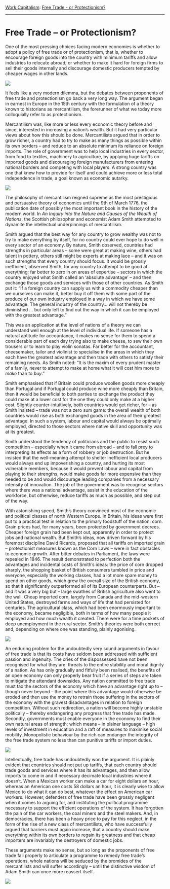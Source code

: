 [Work:](https://www.theschooloflife.com/thebookoflife/category/work/)[Capitalism](https://www.theschooloflife.com/thebookoflife/category/work/capitalism/): [Free Trade - or Protectionism?](https://www.theschooloflife.com/thebookoflife/free-trade-or-protectionism/)

* * *

# Free Trade – or Protectionism?

One of the most pressing choices facing modern economies is whether to adopt a policy of free trade or of protectionism, that is, whether to encourage foreign goods into the country with minimum tariffs and allow industries to relocate abroad; or whether to make it hard for foreign firms to sell their goods internally and discourage domestic producers tempted by cheaper wages in other lands.

**![](https://uploads6.wikiart.org/images/claude-lorrain/harbour-with-villa-medici-1637.jpg)**

It feels like a very modern dilemma, but the debates between proponents of free trade and protectionism go back a very long way. The argument began in earnest in Europe in the 15th century with the formulation of a theory known to historians as mercantilism, the forerunner of what we today more colloquially refer to as protectionism.

Mercantilism was, like more or less every economic theory before and since, interested in increasing a nation’s wealth. But it had very particular views&nbsp;about how this should be done. Mercantilists argued that in order to grow richer, a country had to try to make as many things as possible within its own borders – and reduce to an absolute minimum its reliance on foreign imports. The role of government was to help local industries in every sector, from food to textiles, machinery to agriculture, by applying huge tariffs on imported goods and discouraging foreign manufacturers from entering national borders and competing with local players. A strong country was one that knew how to provide for itself and could achieve more or less total independence in trade, a goal known as economic autarky.

![](https://www.theschooloflife.com/thebookoflife/wp-content/uploads/2018/01/20150121bg_041-1-1024x683.jpg)

The philosophy of mercantilism reigned supreme as the most prestigious and persuasive theory of economics until the 9th of March 1776, the publication date of possibly the most important book in the history of the modern world. In _An Inquiry into the Nature and Causes of the Wealth of Nations_, the Scottish philosopher and economist Adam Smith attempted to dynamite the intellectual underpinnings of mercantilism.

Smith argued that the best way for any country to grow wealthy was not to try to make everything by itself, for no country could ever hope to do well in every sector of an economy. By nature, Smith observed, countries had strengths in particular areas – some were great at making wine, others had talent in pottery, others still might be experts at making lace – and it was on such strengths that every country should focus. It would be grossly inefficient, observed Smith, for any country to attempt to be good at everything; far better to zero in on areas of expertise – sectors in which the country enjoyed what Smith called an ‘absolute advantage’ – and then exchange those goods and services with those of other countries. As Smith put it: “If a foreign country can supply us with a commodity cheaper than we ourselves can make it, better buy it off them with some part of the produce of our own industry employed in a way in which we have some advantage. The general industry of the country… will not thereby be diminished … but only left to find out the way in which it can be employed with the greatest advantage.”

This was an application at the level of nations of a theory we can understand well enough at the level of individual life. If someone has a natural aptitude for accountancy, it makes no sense for them to spend a considerable part of each day trying also to make cheese, to sew their own trousers or to learn to play violin sonatas. Far better for the accountant, cheesemaker, tailor and violinist to specialise in the areas in which they each have the greatest advantage and then trade with others to satisfy their remaining needs. As Smith noted: “It is the maxim of every prudent master of a family, never to attempt to make at home what it will cost him more to _make_ than to _buy_.”

Smith emphasised that if Britain could produce woollen goods more cheaply than Portugal and if Portugal could produce wine more cheaply than Britain, then it would be beneficial to both parties to exchange the product they could make at a lower cost for the one they could only make at a higher cost. Slightly counter-intuitively, both countries would get richer, for – as Smith insisted – trade was not a zero sum game: the overall wealth of both countries would rise as both exchanged goods in the area of their greatest advantage. In such a system, labour and capital would always be optimally employed, directed to those sectors where native skill and opportunity was at its greatest.

Smith understood the tendency of politicians and the public to resist such competition – especially when it came from abroad – and to fall prey to interpreting its effects as a form of robbery or job destruction. But he insisted that the well-meaning attempt to shelter inefficient local producers would always end up impoverishing a country, and hurting its most vulnerable members, because it would prevent labour and capital from playing to their strengths, would make goods far more expensive than they needed to be and would discourage leading companies from a necessary intensity of innovation. The job of the government was to recognise sectors where there was a national advantage, assist in the education of the workforce, but otherwise, reduce tariffs as much as possible, and step out of the way.

With astonishing speed, Smith’s theory convinced most of the economic and political classes of north Western Europe. In Britain, his ideas were first put to a practical test in relation to the primary foodstuff of the nation: corn. Grain prices had, for many years, been protected by government decrees. Cheaper foreign grain had been kept out, apparently in order to protect jobs&nbsp;and national wealth. But Smith’s ideas, now driven forward by his foremost discipline David Ricardo, proposed that all tariffs on imported grain – protectionist measures known as the Corn Laws – were in fact obstacles to economic growth. After bitter debates in Parliament, the laws were repealed in 1846. The result demonstrated to perfection both the advantages and incidental costs of Smith’s ideas: the price of corn dropped sharply, the shopping basket of British consumers tumbled in price and everyone, especially the working classes, had a lot more spare money to spend on other goods, which grew the overall size of the British economy, so that it significantly outperformed all of its European counterparts. But – and it was a very big but – large swathes of British agriculture also went to the wall. Cheap imported corn, largely from Canada and the mid-western United States, destroyed farms and ways of life that had persisted for centuries. The agricultural class, which had been enormously important to the economy, became negligible, both in terms of how many people it employed and how much wealth it created. There were for a time pockets of deep unemployment in the rural sector. Smith’s theories were both correct and, depending on where one was standing, plainly agonising.

**![](http://cookit.e2bn.org/library/1243874468/10_copy.original.jpg)**

An enduring problem for the undoubtedly very sound arguments in favour of free trade is that its costs have seldom been addressed with sufficient passion and ingenuity. The cries of the dispossessed have not been recognised for what they are: threats to the entire stability and moral dignity of a nation. As has only gradually and fitfully been realised, the benefits of an open economy can only properly bear fruit if a series of steps are taken to mitigate the attendant downsides. Any nation committed to free trade must tax the sectors of the economy which have an advantage right up to – though never beyond – the point where this advantage would otherwise be eroded and then use the money to retrain those suffering in the sectors of the economy with the gravest disadvantages in relation to foreign competition. Without such redirection, a nation will become highly unstable politically – thereby endangering any progress that free trade has made. Secondly, governments must enable everyone in the economy to find their own natural areas of strength; which means – in plainer language – high levels of investment in education and a raft of measures to maximise social mobility. Monopolistic behaviour by the rich can endanger the integrity&nbsp;of the free trade system no less than can punitive tariffs or import duties.

**![](http://i.telegraph.co.uk/multimedia/archive/03288/blairandbrown_3288329b.jpg)**

Intellectually, free trade has undoubtedly won the argument. It is plainly evident that countries should not put up tariffs, that each country should trade goods and services where it has its advantages, and then allow imports to come in and if necessary decimate local industries where it doesn’t. When a Mexican worker can make a car for eight dollars an hour, whereas an American one costs&nbsp;58 dollars an hour, it is clearly wise to allow Mexico to do what it can do best, whatever the effect on American car workers. However, defenders of free trade have been grossly negligent when it comes to arguing for, and instituting the political programme necessary to support the efficient operations of the system. It has forgotten the pain of the car workers, the coal miners and the steel makers. And, in democracies, there has been a heavy price to pay for this neglect, in the form of the rise of a new class of mercantilists, who have successfully argued that barriers must again increase, that a country should make everything within its own borders to regain its greatness and that cheap importers are invariably the destroyers of domestic jobs.

These arguments make no sense, but so long as&nbsp;the proponents of free trade fail properly to articulate a programme to remedy free trade’s operations, whole nations will be seduced by the bromides of the mercantilists and will suffer accordingly – until the distinctive wisdom of Adam Smith can once more reassert itself.

[![](https://img.youtube.com/vi/5ITyd1Pzek0/0.jpg)](https://www.youtube.com/embed/5ITyd1Pzek0 '')
